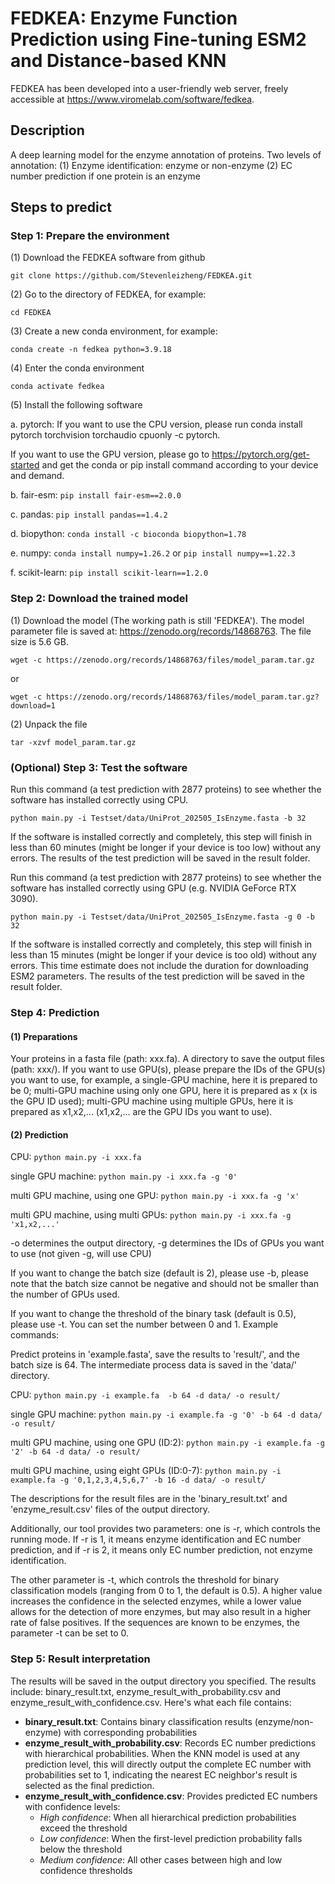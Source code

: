 # FEDKEA: Enzyme Function Prediction using Fine-tuning ESM2 and Distance-based KNN

FEDKEA has been developed into a user-friendly web server, freely accessible at https://www.viromelab.com/software/fedkea.

## Description
A deep learning model for the enzyme annotation of proteins.
Two levels of annotation:
(1) Enzyme identification: enzyme or non-enzyme
(2) EC number prediction if one protein is an enzyme
## Steps to predict
### Step 1: Prepare the environment
(1) Download the FEDKEA software from github

``git clone https://github.com/Stevenleizheng/FEDKEA.git``

(2) Go to the directory of FEDKEA, for example:

``cd FEDKEA`` 

(3) Create a new conda environment, for example:

``conda create -n fedkea python=3.9.18``

(4) Enter the conda environment

``conda activate fedkea``

(5) Install the following software

a. pytorch:
If you want to use the CPU version, please run conda install pytorch torchvision torchaudio cpuonly -c pytorch.

If you want to use the GPU version, please go to https://pytorch.org/get-started and get the conda or pip install command according to your device and demand.

b. fair-esm: ``pip install fair-esm==2.0.0``

c. pandas: ``pip install pandas==1.4.2``

d. biopython: ``conda install -c bioconda biopython=1.78``

e. numpy: ``conda install numpy=1.26.2`` or ``pip install numpy==1.22.3``

f. scikit-learn: ``pip install scikit-learn==1.2.0``

### Step 2: Download the trained model
(1) Download the model (The working path is still 'FEDKEA'). The model parameter file is saved at: https://zenodo.org/records/14868763. The file size is 5.6 GB.

``wget -c https://zenodo.org/records/14868763/files/model_param.tar.gz``

or

``wget -c https://zenodo.org/records/14868763/files/model_param.tar.gz?download=1``

(2) Unpack the file

``tar -xzvf model_param.tar.gz``

### (Optional) Step 3: Test the software
Run this command (a test prediction with 2877 proteins) to see whether the software has installed correctly using CPU.

``python main.py -i Testset/data/UniProt_202505_IsEnzyme.fasta -b 32``

If the software is installed correctly and completely, this step will finish in less than 60 minutes (might be longer if your device is too low) without any errors. The results of the test prediction will be saved in the result folder.

Run this command (a test prediction with 2877 proteins) to see whether the software has installed correctly using GPU (e.g. NVIDIA GeForce RTX 3090).

``python main.py -i Testset/data/UniProt_202505_IsEnzyme.fasta -g 0 -b 32``

If the software is installed correctly and completely, this step will finish in less than 15 minutes (might be longer if your device is too old) without any errors. This time estimate does not include the duration for downloading ESM2 parameters. The results of the test prediction will be saved in the result folder.

### Step 4: Prediction
#### (1) Preparations
Your proteins in a fasta file (path: xxx.fa).
A directory to save the output files (path: xxx/).
If you want to use GPU(s), please prepare the IDs of the GPU(s) you want to use, for example, a single-GPU machine, here it is prepared to be 0; multi-GPU machine using only one GPU, here it is prepared as x (x is the GPU ID used); multi-GPU machine using multiple GPUs, here it is prepared as x1,x2,... (x1,x2,... are the GPU IDs you want to use).

#### (2) Prediction

CPU: ``python main.py -i xxx.fa ``

single GPU machine: ``python main.py -i xxx.fa -g '0'``

multi GPU machine, using one GPU: ``python main.py -i xxx.fa -g 'x'``

multi GPU machine, using multi GPUs: ``python main.py -i xxx.fa -g 'x1,x2,...'``

-o determines the output directory, -g determines the IDs of GPUs you want to use (not given -g, will use CPU)

If you want to change the batch size (default is 2), please use -b, please note that the batch size cannot be negative and should not be smaller than the number of GPUs used.

If you want to change the threshold of the binary task (default is 0.5), please use -t. You can set the number between 0 and 1.
Example commands:

Predict proteins in 'example.fasta', save the results to 'result/', and the batch size is 64. The intermediate process data is saved in the 'data/' directory.

CPU: ``python main.py -i example.fa  -b 64 -d data/ -o result/``

single GPU machine: ``python main.py -i example.fa -g '0' -b 64 -d data/ -o result/``

multi GPU machine, using one GPU (ID:2): ``python main.py -i example.fa -g '2' -b 64 -d data/ -o result/`` 
 
multi GPU machine, using eight GPUs (ID:0-7): ``python main.py -i example.fa -g '0,1,2,3,4,5,6,7' -b 16 -d data/ -o result/`` 

The descriptions for the result files are in the 'binary_result.txt' and 'enzyme_result.csv' files of the output directory.

Additionally, our tool provides two parameters: one is -r, which controls the running mode. If -r is 1, it means enzyme identification and EC number prediction, and if -r is 2, it means only EC number prediction, not enzyme identification.

The other parameter is -t, which controls the threshold for binary classification models (ranging from 0 to 1, the default is 0.5). A higher value increases the confidence in the selected enzymes, while a lower value allows for the detection of more enzymes, but may also result in a higher rate of false positives. If the sequences are known to be enzymes, the parameter -t can be set to 0.

### Step 5: Result interpretation
The results will be saved in the output directory you specified. The results include: binary_result.txt, enzyme_result_with_probability.csv and enzyme_result_with_confidence.csv. 
Here's what each file contains:
- **binary_result.txt**: Contains binary classification results (enzyme/non-enzyme) with corresponding probabilities
- **enzyme_result_with_probability.csv**: Records EC number predictions with hierarchical probabilities. When the KNN model is used at any prediction level, this will directly output the complete EC number with probabilities set to 1, indicating the nearest EC neighbor's result is selected as the final prediction.
- **enzyme_result_with_confidence.csv**: Provides predicted EC numbers with confidence levels:
  - *High confidence*: When all hierarchical prediction probabilities exceed the threshold
  - *Low confidence*: When the first-level prediction probability falls below the threshold
  - *Medium confidence*: All other cases between high and low confidence thresholds

